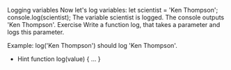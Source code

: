 Logging variables
Now let's log variables:
let scientist = 'Ken Thompson';
console.log(scientist);
The variable scientist is logged. The console outputs 'Ken Thompson'.
Exercise
Write a function log, that takes a parameter and logs this parameter.

Example: log('Ken Thompson') should log 'Ken Thompson'.
- Hint
function log(value) {
  ...
}